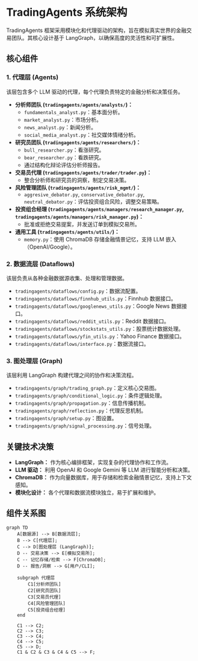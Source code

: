 # TradingAgents 系统架构

TradingAgents 框架采用模块化和代理驱动的架构，旨在模拟真实世界的金融交易团队。其核心设计基于 LangGraph，以确保高度的灵活性和可扩展性。

## 核心组件

### 1. 代理层 (Agents)
该层包含多个 LLM 驱动的代理，每个代理负责特定的金融分析和决策任务。
*   **分析师团队 (`tradingagents/agents/analysts/`)：**
    *   `fundamentals_analyst.py`：基本面分析。
    *   `market_analyst.py`：市场分析。
    *   `news_analyst.py`：新闻分析。
    *   `social_media_analyst.py`：社交媒体情绪分析。
*   **研究员团队 (`tradingagents/agents/researchers/`)：**
    *   `bull_researcher.py`：看涨研究。
    *   `bear_researcher.py`：看跌研究。
    *   通过结构化辩论评估分析师报告。
*   **交易员代理 (`tradingagents/agents/trader/trader.py`)：**
    *   整合分析师和研究员的洞察，制定交易决策。
*   **风险管理团队 (`tradingagents/agents/risk_mgmt/`)：**
    *   `aggresive_debator.py`, `conservative_debator.py`, `neutral_debator.py`：评估投资组合风险，调整交易策略。
*   **投资组合经理 (`tradingagents/agents/managers/research_manager.py`, `tradingagents/agents/managers/risk_manager.py`)：**
    *   批准或拒绝交易提案，并发送订单到模拟交易所。
*   **通用工具 (`tradingagents/agents/utils/`)：**
    *   `memory.py`：使用 ChromaDB 存储金融情景记忆，支持 LLM 嵌入（OpenAI/Google）。

### 2. 数据流层 (Dataflows)
该层负责从各种金融数据源收集、处理和管理数据。
*   `tradingagents/dataflows/config.py`：数据流配置。
*   `tradingagents/dataflows/finnhub_utils.py`：Finnhub 数据接口。
*   `tradingagents/dataflows/googlenews_utils.py`：Google News 数据接口。
*   `tradingagents/dataflows/reddit_utils.py`：Reddit 数据接口。
*   `tradingagents/dataflows/stockstats_utils.py`：股票统计数据处理。
*   `tradingagents/dataflows/yfin_utils.py`：Yahoo Finance 数据接口。
*   `tradingagents/dataflows/interface.py`：数据流接口。

### 3. 图处理层 (Graph)
该层利用 LangGraph 构建代理之间的协作和决策流程。
*   `tradingagents/graph/trading_graph.py`：定义核心交易图。
*   `tradingagents/graph/conditional_logic.py`：条件逻辑处理。
*   `tradingagents/graph/propagation.py`：信息传播机制。
*   `tradingagents/graph/reflection.py`：代理反思机制。
*   `tradingagents/graph/setup.py`：图设置。
*   `tradingagents/graph/signal_processing.py`：信号处理。

## 关键技术决策
*   **LangGraph：** 作为核心编排框架，实现复杂的代理协作和工作流。
*   **LLM 驱动：** 利用 OpenAI 和 Google Gemini 等 LLM 进行智能分析和决策。
*   **ChromaDB：** 作为向量数据库，用于存储和检索金融情景记忆，支持上下文感知。
*   **模块化设计：** 各个代理和数据流模块独立，易于扩展和维护。

## 组件关系图

```mermaid
graph TD
    A[数据源] --> B[数据流层];
    B --> C[代理层];
    C --> D[图处理层 (LangGraph)];
    D -- 交易决策 --> E[模拟交易所];
    C -- 记忆存储/检索 --> F[ChromaDB];
    D -- 报告/洞察 --> G[用户/CLI];

    subgraph 代理层
        C1[分析师团队]
        C2[研究员团队]
        C3[交易员代理]
        C4[风险管理团队]
        C5[投资组合经理]
    end

    C1 --> C2;
    C2 --> C3;
    C3 --> C4;
    C4 --> C5;
    C5 --> D;
    C1 & C2 & C3 & C4 & C5 --> F;